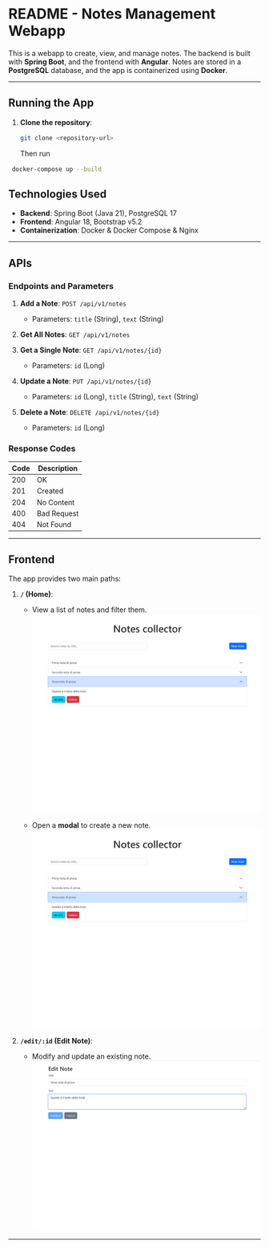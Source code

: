 # README - Notes Management Webapp

This is a webapp to create, view, and manage notes. The backend is built with **Spring Boot**, and the frontend with **Angular**. Notes are stored in a **PostgreSQL** database, and the app is containerized using **Docker**.

---

## Running the App

1. **Clone the repository**:  
   ```bash
   git clone <repository-url>
   ```
   Then run
  ```bash
   docker-compose up --build
  ```
   

## Technologies Used

- **Backend**: Spring Boot (Java 21), PostgreSQL 17  
- **Frontend**: Angular 18, Bootstrap v5.2  
- **Containerization**: Docker & Docker Compose  & Nginx

---

## APIs

### Endpoints and Parameters

1. **Add a Note**: `POST /api/v1/notes`  
   - Parameters: `title` (String), `text` (String)

2. **Get All Notes**: `GET /api/v1/notes`  

3. **Get a Single Note**: `GET /api/v1/notes/{id}`  
   - Parameters: `id` (Long)

4. **Update a Note**: `PUT /api/v1/notes/{id}`  
   - Parameters: `id` (Long), `title` (String), `text` (String)

5. **Delete a Note**: `DELETE /api/v1/notes/{id}`  
   - Parameters: `id` (Long)

### Response Codes

| Code | Description              |
|------|--------------------------|
| 200  | OK                       |
| 201  | Created                  |
| 204  | No Content               |
| 400  | Bad Request              |
| 404  | Not Found                |

---

## Frontend

The app provides two main paths:

1. **`/` (Home)**:  
   - View a list of notes and filter them.  
![List of notes](images/home.png "List of notes")

   - Open a **modal** to create a new note.  
![Create](images/home.png "Create a note")

2. **`/edit/:id` (Edit Note)**:  
   - Modify and update an existing note.  
![Edit](images/edit.png "Edit a note")

---